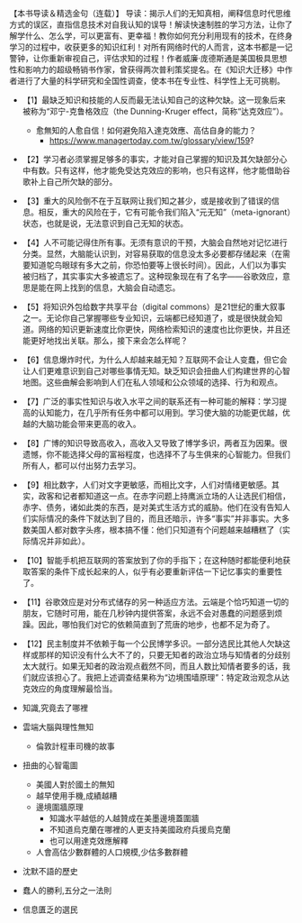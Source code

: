 【本书导读＆精选金句（连载）】
导读：揭示人们的无知真相，阐释信息时代思维方式的误区，直指信息技术对自我认知的误导！解读快速制胜的学习方法，让你了解学什么、怎么学，可以更富有、更幸福！教你如何充分利用现有的技术，在终身学习的过程中，收获更多的知识红利！对所有网络时代的人而言，这本书都是一记警钟，让你重新审视自己，评估求知的过程！作者威廉·庞德斯通是美国极具思想性和影响力的超级畅销书作家，曾获得两次普利策奖提名。在《知识大迁移》中作者进行了大量的科学研究和全国性调查，使本书在专业性、科学性上无可挑剔。
- 【1】最缺乏知识和技能的人反而最无法认知自己的这种欠缺。这一现象后来被称为“邓宁-克鲁格效应（the Dunning-Kruger effect，简称“达克效应”）。
  - 愈無知的人愈自信！如何避免陷入達克效應、高估自身的能力？
    - https://www.managertoday.com.tw/glossary/view/159? 
- 【2】学习者必须掌握足够多的事实，才能对自己掌握的知识及其欠缺部分心中有数。只有这样，他才能免受达克效应的影响，也只有这样，他才能借助谷歌补上自己所欠缺的部分。
- 【3】重大的风险倒不在于互联网让我们知之甚少，或是接收到了错误的信息。相反，重大的风险在于，它有可能令我们陷入“元无知”（meta-ignorant）状态，也就是说，无法意识到自己无知的状态。
- 【4】人不可能记得住所有事。无须有意识的干预，大脑会自然地对记忆进行分类。显然，大脑能认识到，对容易获取的信息没太多必要都存储起来（在需要知道鸵鸟眼球有多大之前，你恐怕要等上很长时间）。因此，人们以为事实被归档了，其实事实大多被遗忘了。这种现象现在有了名字——谷歌效应，意思是能在网上找到的信息，大脑会自动遗忘。
- 【5】将知识外包给数字共享平台（digital commons）是21世纪的重大叙事之一。无论你自己掌握哪些专业知识，云端都已经知道了，或是很快就会知道。网络的知识更新速度比你更快，网络检索知识的速度也比你更快，并且还能更好地找出关联。那么，接下来会怎么样呢？
- 【6】信息爆炸时代，为什么人却越来越无知？互联网不会让人变蠢，但它会让人们更难意识到自己对哪些事情无知。缺乏知识会扭曲人们构建世界的心智地图。这些曲解会影响到人们在私人领域和公众领域的选择、行为和观点。
- 【7】广泛的事实性知识与收入水平之间的联系还有一种可能的解释：学习提高的认知能力，在几乎所有任务中都可以用到。学习使大脑的功能更优越，优越的大脑功能会带来更高的收入。
- 【8】广博的知识导致高收入，高收入又导致了博学多识，两者互为因果。很遗憾，你不能选择父母的富裕程度，也选择不了与生俱来的心智能力。但我们所有人，都可以付出努力去学习。
- 【9】相比数字，人们对文字更敏感，而相比文字，人们对情绪更敏感。其实，政客和记者都知道这一点。在赤字问题上持鹰派立场的人让选民们相信，赤字、债务，诸如此类的东西，是对美式生活方式的威胁。他们在没有告知人们实际情况的条件下就达到了目的，而且还暗示，许多“事实”并非事实。大多数美国人都对数字头疼，根本搞不懂：他们只知道有个问题越来越糟糕了（实际情况并非如此）。
- 【10】智能手机把互联网的答案放到了你的手指下；在这种随时都能便利地获取答案的条件下成长起来的人，似乎有必要重新评估一下记忆事实的重要性了。
- 【11】谷歌效应是对分布式储存的另一种适应方法。云端是个恰巧知道一切的朋友，它随时可用，能在几秒钟内提供答案，永远不会对愚蠢的问题感到烦躁。因此，哪怕我们对它的依赖简直到了荒唐的地步，也都不足为奇了。
- 【12】民主制度并不依赖于每一个公民博学多识。一部分选民比其他人欠缺这样或那样的知识没有什么大不了的，只要无知者的政治立场与知情者的分歧别太大就行。如果无知者的政治观点截然不同，而且人数比知情者要多的话，我们就应该担心了。我把上述调查结果称为“边境围墙原理”：特定政治观念从达克效应的角度理解最恰当。

- 知識,究竟去了哪裡
- 雲端大腦與理性無知
  - 倫敦計程車司機的故事
- 扭曲的心智電圖
  - 美國人對於國土的無知
  - 越早使用手機,成績越糟
  - 邊境圍牆原理
    - 知識水平越低的人越贊成在美墨邊境蓋圍牆
    - 不知道烏克蘭在哪裡的人更支持美國政府兵援烏克蘭
    - 也可以用達克效應解釋
  - 人會高估少數群體的人口規模,少估多數群體
- 沈默不語的歷史
- 蠢人的勝利,五分之一法則
- 信息匱乏的選民





